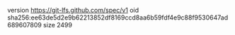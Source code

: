 version https://git-lfs.github.com/spec/v1
oid sha256:ee63de5d2e9b62213852df8169ccd8aa6b59fdf4e9c88f9530647ad689607809
size 2499
